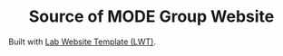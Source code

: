<h1 align="center">Source of MODE Group Website</h1>


Built with <a href="https://greene-lab.gitbook.io/lab-website-template-docs" target="_blank">Lab Website Template (LWT)</a>.
